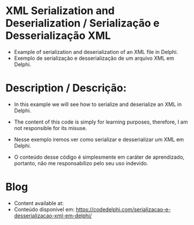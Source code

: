 # XML Serialization and Deserialization / Serialização e Desserialização XML
- Example of serialization and deserialization of an XML file in Delphi.
- Exemplo de serialização e desserialização de um arquivo XML em Delphi.

# Description / Descrição:
- In this example we will see how to serialize and deserialize an XML in Delphi.
- The content of this code is simply for learning purposes, therefore, I am not responsible for its misuse.

- Nesse exemplo iremos ver como serializar e desserializar um XML em Delphi.
- O conteúdo desse código é simplesmente em caráter de aprendizado, portanto, não me responsabilizo pelo seu uso indevido.

# Blog
- Content available at:
- Conteúdo disponível em:
  https://codedelphi.com/serializacao-e-desserializacao-xml-em-delphi/
